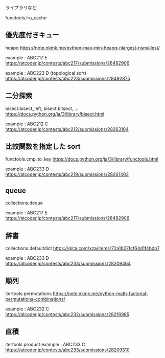 ライブラリなど

functools.lru_cache

## 優先度付きキュー
heapq
https://note.nkmk.me/python-max-min-heapq-nlargest-nsmallest/

example : ABC217 E
https://atcoder.jp/contests/abc217/submissions/28482906

example : ABC223 D (topological sort)
https://atcoder.jp/contests/abc223/submissions/28492875

## 二分探索
bisect.bisect_left, bisect.bitsect, ...
https://docs.python.org/ja/3/library/bisect.html

example : ABC212 C
https://atcoder.jp/contests/abc212/submissions/28263104

## 比較関数を指定した sort
functools.cmp_to_key
https://docs.python.org/ja/3/library/functools.html

example : ABC233 D
https://atcoder.jp/contests/abc219/submissions/28261403

## queue
collections.deque

example : ABC217 E
https://atcoder.jp/contests/abc217/submissions/28482906

## 辞書
collections.defaultdict
https://qiita.com/xza/items/72a1b07fcf64d1f4bdb7

example : ABC233 D
https://atcoder.jp/contests/abc233/submissions/28209464

## 順列
itertools.permutations
https://note.nkmk.me/python-math-factorial-permutations-combinations/

example : ABC232 C
https://atcoder.jp/contests/abc232/submissions/28216985

## 直積
itertools.product
example : ABC233 C
https://atcoder.jp/contests/abc233/submissions/28209310